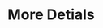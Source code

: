 ---
ee_id: '2204'
site: '1'
type: '2'
long_id: 2012-027 More Details
url: 2012-027-more-details
title: More Detials
year: '2012'
medium: Tic-tacs, Mercedes-Benz Concept Style Coupé
commission:
dims: Variable
pitch: "​A handful of tic-tacs thrown under the front seat of a Mercedes,....:)"
ps: "<p>So yeah, this was just some tic tacs thrown under the front seat of a Mercedes,..
  it wz in a show at MOCA LA (curated by Mike D!) I think it is my personal highlight
  of 2012. If you have a Mercedes and are interested in this work - aka having some
  tic tacs thrown under your front seat - please contact me using the contact on the
  ABOUT page of this site. Thanks and looking forward to hearing from you ! :)"
live_url:
related:
youtube:
imgs: more-details-2012-027-detail-2-database-JT-Moca.jpg,more-details-2012-027-detail-database-PC.jpg,more-details-2012-027-full-1-database-SK.jpg
subheading:
display_year: '2012'
download:
add_credit:
add_credits:
related_code:
layout: things-i-made
---